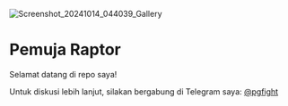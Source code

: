 ![Screenshot_20241014_044039_Gallery](https://github.com/user-attachments/assets/36484ac0-d8f1-491e-bd9d-fb124d389dea)
# Pemuja Raptor

Selamat datang di repo saya! 

Untuk diskusi lebih lanjut, silakan bergabung di Telegram saya: [@pgfight](https://t.me/pgfight)
